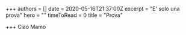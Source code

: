 +++
authors = []
date = 2020-05-16T21:37:00Z
excerpt = "E' solo una prova"
hero = ""
timeToRead = 0
title = "Prova"

+++
Ciao Mamo